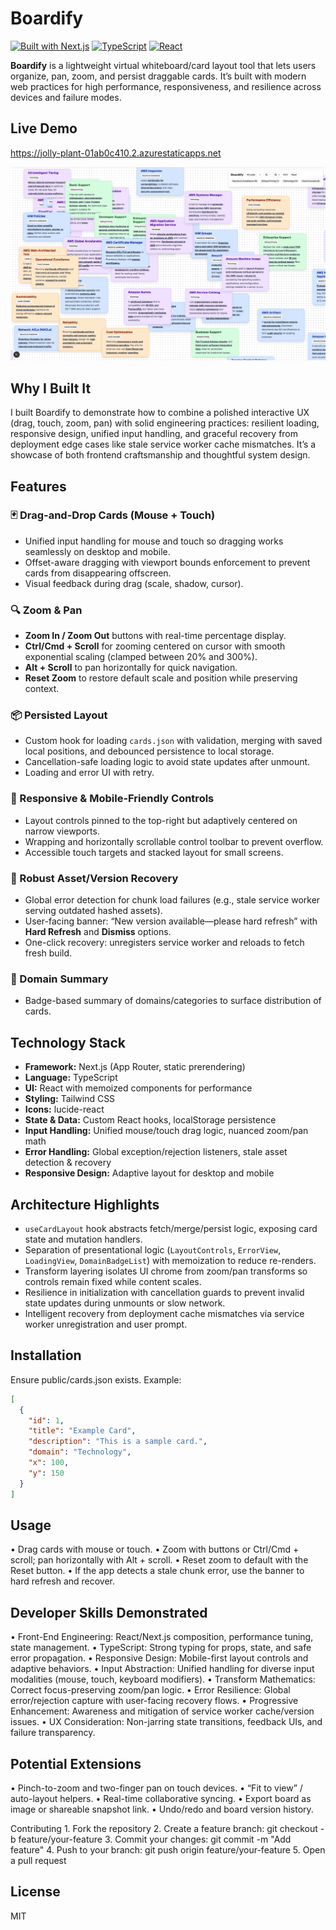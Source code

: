# Boardify

[![Built with Next.js](https://img.shields.io/badge/built%20with-Next.js-black?logo=next.js)](https://nextjs.org) [![TypeScript](https://img.shields.io/badge/language-TypeScript-blue)]() [![React](https://img.shields.io/badge/framework-React-61DAFB?logo=react)]()

**Boardify** is a lightweight virtual whiteboard/card layout tool that lets users organize, pan, zoom, and persist draggable cards. It’s built with modern web practices for high performance, responsiveness, and resilience across devices and failure modes.

## Live Demo

https://jolly-plant-01ab0c410.2.azurestaticapps.net

![Boardify App Screenshot](public/app.png)

## Why I Built It

I built Boardify to demonstrate how to combine a polished interactive UX (drag, touch, zoom, pan) with solid engineering practices: resilient loading, responsive design, unified input handling, and graceful recovery from deployment edge cases like stale service worker cache mismatches. It’s a showcase of both frontend craftsmanship and thoughtful system design.

## Features

### 🃏 Drag-and-Drop Cards (Mouse + Touch)

- Unified input handling for mouse and touch so dragging works seamlessly on desktop and mobile.
- Offset-aware dragging with viewport bounds enforcement to prevent cards from disappearing offscreen.
- Visual feedback during drag (scale, shadow, cursor).

### 🔍 Zoom & Pan

- **Zoom In / Zoom Out** buttons with real-time percentage display.
- **Ctrl/Cmd + Scroll** for zooming centered on cursor with smooth exponential scaling (clamped between 20% and 300%).
- **Alt + Scroll** to pan horizontally for quick navigation.
- **Reset Zoom** to restore default scale and position while preserving context.

### 📦 Persisted Layout

- Custom hook for loading `cards.json` with validation, merging with saved local positions, and debounced persistence to local storage.
- Cancellation-safe loading logic to avoid state updates after unmount.
- Loading and error UI with retry.

### 📱 Responsive & Mobile-Friendly Controls

- Layout controls pinned to the top-right but adaptively centered on narrow viewports.
- Wrapping and horizontally scrollable control toolbar to prevent overflow.
- Accessible touch targets and stacked layout for small screens.

### 🚨 Robust Asset/Version Recovery

- Global error detection for chunk load failures (e.g., stale service worker serving outdated hashed assets).
- User-facing banner: “New version available—please hard refresh” with **Hard Refresh** and **Dismiss** options.
- One-click recovery: unregisters service worker and reloads to fetch fresh build.

### 🧮 Domain Summary

- Badge-based summary of domains/categories to surface distribution of cards.

## Technology Stack

- **Framework:** Next.js (App Router, static prerendering)
- **Language:** TypeScript
- **UI:** React with memoized components for performance
- **Styling:** Tailwind CSS
- **Icons:** lucide-react
- **State & Data:** Custom React hooks, localStorage persistence
- **Input Handling:** Unified mouse/touch drag logic, nuanced zoom/pan math
- **Error Handling:** Global exception/rejection listeners, stale asset detection & recovery
- **Responsive Design:** Adaptive layout for desktop and mobile

## Architecture Highlights

- `useCardLayout` hook abstracts fetch/merge/persist logic, exposing card state and mutation handlers.
- Separation of presentational logic (`LayoutControls`, `ErrorView`, `LoadingView`, `DomainBadgeList`) with memoization to reduce re-renders.
- Transform layering isolates UI chrome from zoom/pan transforms so controls remain fixed while content scales.
- Resilience in initialization with cancellation guards to prevent invalid state updates during unmounts or slow network.
- Intelligent recovery from deployment cache mismatches via service worker unregistration and user prompt.

## Installation

Ensure public/cards.json exists. Example:

```json
[
  {
    "id": 1,
    "title": "Example Card",
    "description": "This is a sample card.",
    "domain": "Technology",
    "x": 100,
    "y": 150
  }
]
```

## Usage

• Drag cards with mouse or touch.
• Zoom with buttons or Ctrl/Cmd + scroll; pan horizontally with Alt + scroll.
• Reset zoom to default with the Reset button.
• If the app detects a stale chunk error, use the banner to hard refresh and recover.

## Developer Skills Demonstrated

• Front-End Engineering: React/Next.js composition, performance tuning, state management.
• TypeScript: Strong typing for props, state, and safe error propagation.
• Responsive Design: Mobile-first layout controls and adaptive behaviors.
• Input Abstraction: Unified handling for diverse input modalities (mouse, touch, keyboard modifiers).
• Transform Mathematics: Correct focus-preserving zoom/pan logic.
• Error Resilience: Global error/rejection capture with user-facing recovery flows.
• Progressive Enhancement: Awareness and mitigation of service worker cache/version issues.
• UX Consideration: Non-jarring state transitions, feedback UIs, and failure transparency.

## Potential Extensions

• Pinch-to-zoom and two-finger pan on touch devices.
• “Fit to view” / auto-layout helpers.
• Real-time collaborative syncing.
• Export board as image or shareable snapshot link.
• Undo/redo and board version history.

Contributing 1. Fork the repository 2. Create a feature branch: git checkout -b feature/your-feature 3. Commit your changes: git commit -m "Add feature" 4. Push to your branch: git push origin feature/your-feature 5. Open a pull request

## License

MIT
